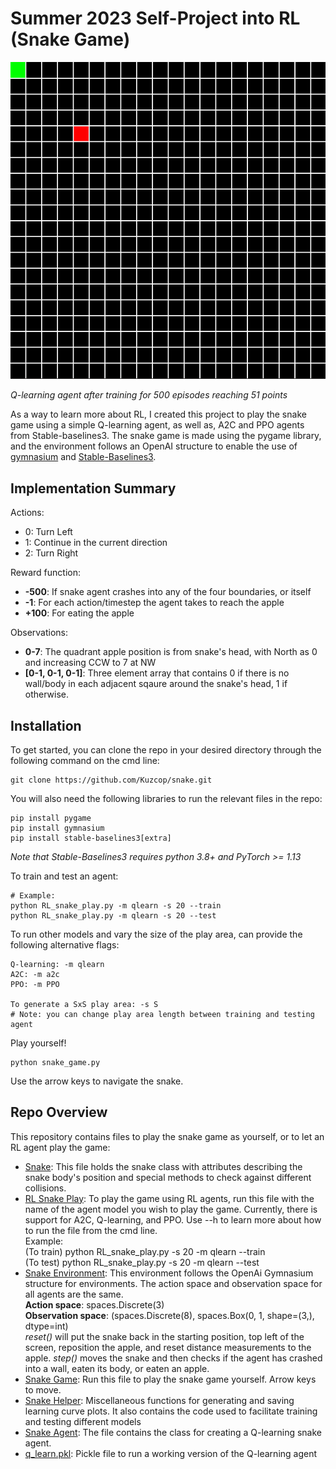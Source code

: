 # **Summer 2023 Self-Project into RL (Snake Game)**

![](misc/snake_game.gif)

*Q-learning agent after training for 500 episodes reaching 51 points*

As a way to learn more about RL, I created this project to play the snake game using a simple Q-learning agent, as well as, A2C and PPO agents from Stable-baselines3. The snake game is made using the pygame library, and the environment follows an OpenAI structure to enable the use of [gymnasium](https://gymnasium.farama.org/content/basic_usage/) and [Stable-Baselines3](https://stable-baselines3.readthedocs.io/en/master/index.html).

## Implementation Summary

Actions:
- 0: Turn Left
- 1: Continue in the current direction
- 2: Turn Right

Reward function:
- **-500**: If snake agent crashes into any of the four boundaries, or itself
- **-1**: For each action/timestep the agent takes to reach the apple
- **+100**: For eating the apple

Observations:
- **0-7**: The quadrant apple position is from snake's head, with North as 0 and increasing CCW to 7 at NW
- **[0-1, 0-1, 0-1]**: Three element array that contains 0 if there is no wall/body in each adjacent sqaure around the snake's head, 1 if otherwise.

## Installation

To get started, you can clone the repo in your desired directory through the following command on the cmd line:
```
git clone https://github.com/Kuzcop/snake.git
```

You will also need the following libraries to run the relevant files in the repo:
```
pip install pygame
pip install gymnasium
pip install stable-baselines3[extra] 
```
*Note that Stable-Baselines3 requires python 3.8+ and PyTorch >= 1.13*

To train and test an agent:
```
# Example:
python RL_snake_play.py -m qlearn -s 20 --train
python RL_snake_play.py -m qlearn -s 20 --test
```

To run other models and vary the size of the play area, can provide the following alternative flags:
```
Q-learning: -m qlearn
A2C: -m a2c
PPO: -m PPO

To generate a SxS play area: -s S
# Note: you can change play area length between training and testing agent
```
Play yourself!
```
python snake_game.py
```
Use the arrow keys to navigate the snake.

## Repo Overview
This repository contains files to play the snake game as yourself, or to let an RL agent play the game:

- [Snake](snake.py): This file holds the snake class with attributes describing the snake body's position and special methods to check against different collisions.
- [RL Snake Play](RL_snake_play.py): To play the game using RL agents, run this file with the name of the agent model you wish to play the game. Currently, there is support for A2C, Q-learning, and PPO. Use --h to learn more about how to run the file from the cmd line. <br />
Example: <br />  (To train) python RL_snake_play.py -s 20 -m qlearn --train <br /> (To test) python RL_snake_play.py -s 20 -m qlearn --test
- [Snake Environment](snake_environment): This environment follows the OpenAi Gymnasium structure for environments. The action space and observation space for all agents are the same.<br />
**Action space**: spaces.Discrete(3) <br />
**Observation space**: (spaces.Discrete(8), spaces.Box(0, 1, shape=(3,), dtype=int) <br />
*reset()* will put the snake back in the starting position, top left of the screen, reposition the apple, and reset distance measurements to the apple. *step()* moves the snake and then checks if the agent has crashed into a wall, eaten its body, or eaten an apple.
- [Snake Game](snake_game.py): Run this file to play the snake game yourself. Arrow keys to move.
- [Snake Helper](snake_helper.py): Miscellaneous functions for generating and saving learning curve plots. It also contains the code used to facilitate training and testing different models
- [Snake Agent](snake_agent.py): The file contains the class for creating a Q-learning snake agent.
- [q_learn.pkl](q_learn.pkl): Pickle file to run a working version of the Q-learning agent 
